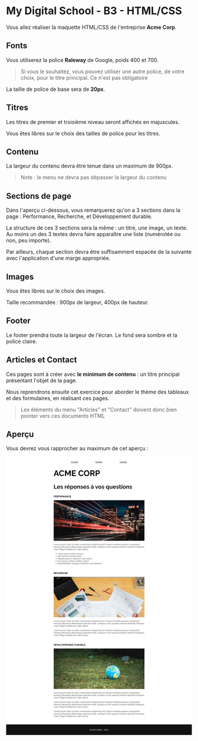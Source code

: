 # My Digital School - B3 - HTML/CSS

Vous allez réaliser la maquette HTML/CSS de l'entreprise **Acme Corp**.

## Fonts

Vous utiliserez la police **Raleway** de Google, poids 400 et 700.

> Si vous le souhaitez, vous pouvez utiliser une autre police, de votre choix, pour le titre principal. Ce n'est pas obligatoire

La taille de police de base sera de **20px**.

## Titres

Les titres de premier et troisième niveau seront affichés en majuscules.

Vous êtes libres sur le choix des tailles de police pour les titres.

## Contenu

La largeur du contenu devra être tenue dans un maximum de 900px.

> Note : le menu ne devra pas dépasser la largeur du contenu

## Sections de page

Dans l'aperçu ci-dessous, vous remarquerez qu'on a 3 sections dans la page : Performance, Recherche, et Développement durable.

La structure de ces 3 sections sera la même : un titre, une image, un texte. Au moins un des 3 textes devra faire apparaître une liste (numérotée ou non, peu importe).

Par ailleurs, chaque section devra être suffisamment espacée de la suivante avec l'application d'une marge appropriée.

## Images

Vous êtes libres sur le choix des images.

Taille recommandée : 900px de largeur, 400px de hauteur.

## Footer

Le footer prendra toute la largeur de l'écran. Le fond sera sombre et la police claire.

## Articles et Contact

Ces pages sont à créer avec **le minimum de contenu** : un titre principal présentant l'objet de la page.

Nous reprendrons ensuite cet exercice pour aborder le thème des tableaux et des formulaires, en réalisant ces pages.

> Les éléments du menu "Articles" et "Contact" doivent donc bien pointer vers ces documents HTML

## Aperçu

Vous devrez vous rapprocher au maximum de cet aperçu :

![Aperçu de la page](images/preview_full.png "Aperçu de la page")
